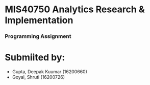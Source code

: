 # MIS40750 Analytics Research & Implementation

### Programming Assignment

# Submiited by:
* Gupta, Deepak Kuumar (16200660)
* Goyal, Shruti (16200726)
